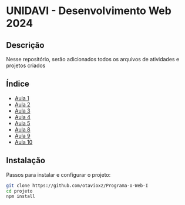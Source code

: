 # UNIDAVI - Desenvolvimento Web 2024

## Descrição
Nesse repositório, serão adicionados todos os arquivos de atividades e projetos criados

## Índice
- [Aula 1](https://github.com/otavioxz/Programa-o-Web-I/tree/main/Aula%201)
- [Aula 2](https://github.com/otavioxz/Programa-o-Web-I/tree/main/Aula%202)
- [Aula 3](https://github.com/otavioxz/Programa-o-Web-I/tree/main/Aula%203)
- [Aula 4](https://github.com/otavioxz/Programa-o-Web-I/tree/main/Aula%204)
- [Aula 5](https://github.com/otavioxz/Programa-o-Web-I/tree/main/Aula%205)
- [Aula 8](https://github.com/otavioxz/Programa-o-Web-I/tree/main/Aula%208)
- [Aula 9](https://github.com/otavioxz/Programa-o-Web-I/tree/main/Aula%209)
- [Aula 10](https://github.com/otavioxz/Programa-o-Web-I/tree/main/Aula%210)

## Instalação
Passos para instalar e configurar o projeto:

```bash
git clone https://github.com/otavioxz/Programa-o-Web-I
cd projeto
npm install
